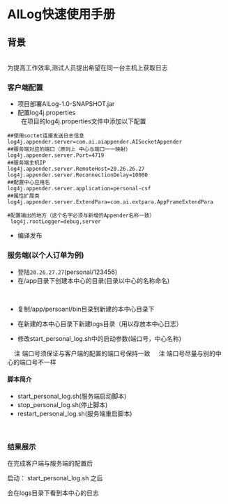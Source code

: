 # AILog快速使用手册

## 背景
<br>
为提高工作效率,测试人员提出希望在同一台主机上获取日志

### 客户端配置
 * 项目部署AILog-1.0-SNAPSHOT.jar<br>
 * 配置log4j.properties<br>
   在项目的log4j.properties文件中添加以下配置
 ```
 ##使用soctet连接发送日志信息
log4j.appender.server=com.ai.aiappender.AISocketAppender
##服务端对应的端口（原则上 中心与端口一一映射）
log4j.appender.server.Port=4719
##服务端主机IP
log4j.appender.server.RemoteHost=20.26.26.27
log4j.appender.server.ReconnectionDelay=10000
##配置中心应用名
log4j.appender.server.application=personal-csf
##属性扩展类
log4j.appender.server.ExtendPara=com.ai.extpara.AppFrameExtendPara
```
```
#配置输出的地方（这个名字必须与新增的Appender名称一致）
 log4j.rootLogger=debug,server
```
* 编译发布

### 服务端(以个人订单为例)
 * 登陆`20.26.27.27`(personal/123456)<br>
 * 在/app目录下创建本中心的目录(目录以中心的名称命名)
 
  
 * 复制/app/persoanl/bin目录到新建的本中心目录下
 
 * 在新建的本中心目录下新建logs目录（用以存放本中心日志）
 
 * 修改start_personal_log.sh中的启动参数(端口号，中心名称)<br>
 
     <font face="黑体">注</font> 端口号须保证与客户端的配置的端口号保持一致
     <font face="黑体">注</font> 端口号尽量与别的中心的端口号不一样

 
 #### 脚本简介<br>
-  start_personal_log.sh(服务端启动脚本)
-  stop_personal_log.sh(停止脚本)
-  restart_personal_log.sh(服务端重启脚本)

<br>

### 结果展示
在完成客户端与服务端的配置后<br>

启动： start_personal_log.sh 之后

会在logs目录下看到本中心的日志










 






